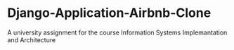 # Django-Application-Airbnb-Clone
A university assignment for the course Information Systems Implemantation and Architecture
